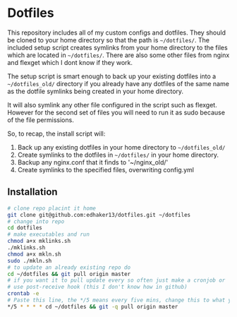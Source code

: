 Dotfiles
========
This repository includes all of my custom configs and dotfiles.  They should be cloned to
your home directory so that the path is `~/dotfiles/`.  The included setup
script creates symlinks from your home directory to the files which are located
in `~/dotfiles/`. There are also some other files from nginx and flexget which I dont know if they work.

The setup script is smart enough to back up your existing dotfiles into a
`~/dotfiles_old/` directory if you already have any dotfiles of the same name as
the dotfile symlinks being created in your home directory.

It will also symlink any other file configured in the script such as flexget.
However for the second set of files you will need to run it as sudo because of the file permissions.

So, to recap, the install script will:

1. Back up any existing dotfiles in your home directory to `~/dotfiles_old/`
2. Create symlinks to the dotfiles in `~/dotfiles/` in your home directory.
3. Backup any nginx.conf that it finds to '~/nginx_old/'
4. Create symlinks to the specified files, overwriting config.yml

Installation
------------

``` bash
# clone repo placint it home
git clone git@github.com:edhaker13/dotfiles.git ~/dotfiles
# change into repo
cd dotfiles
# make executables and run
chmod a+x mklinks.sh
./mklinks.sh
chmod a+x mkln.sh
sudo ./mkln.sh
# to update an already existing repo do
cd ~/dotfiles && git pull origin master
# if you want it to pull update every so often just make a cronjob or 
# use post-receive hook (this I don't know how in github)
crontab -e
# Paste this line, the */5 means every five mins, change this to what you want
*/5 * * * * cd ~/dotfiles && git -q pull origin master
```